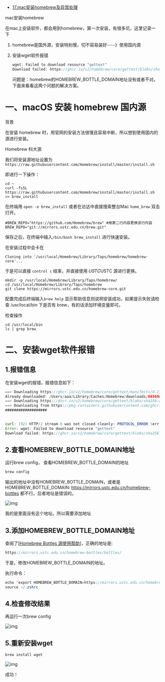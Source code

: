- [17.mac安装homebrew及异常处理](https://www.cnblogs.com/ITPower/p/15538780.html)

mac安装homebrew

在mac上安装软件，都会用到homebrew，第一次安装，有很多坑，这里记录一下

1. homebrew是国外源，安装特别慢，切不容易装好----》使用国内源

2. 安装wget软件报错

   ```java
   wget: Failed to download resource "gettext"
   Download failed: https://ghcr.io/v2/homebrew/core/gettext/blobs/sha256:a025e143fe3f5f7e24a936b8b0a4926acfdd025b11d62024e3d355c106536d56
   ```

   问题是：homebrew的HOMEBREW_BOTTLE_DOMAIN地址没有或者不对。下面来看看这两个问题的解决方案。

# 一、macOS 安装 homebrew 国内源

背景

在安装 homebrew 时，用官网的安装方法很慢且容易中断，所以想到使用国内的源进行安装。

Homebrew 科大源

我们将安装源地址设置为 `https://raw.githubusercontent.com/Homebrew/install/master/install.sh`

即进行一下操作：

```
cd ~
curl -fsSL https://raw.githubusercontent.com/Homebrew/install/master/install.sh >> brew_install
```

在终端用 `open -e brew_install` 或者在访达中直接搜索整台Mac `home_brew` 双击打开。

```
#BREW_REPO="https://github.com/Homebrew/brew" #用第二行内容更换该行内容
BREW_REPO="git://mirrors.ustc.edu.cn/brew.git"
```

保存之后，在终端中输入`/bin/bash brew_install` 进行快速安装。

在安装过程中会卡在

```
Cloning into '/usr/local/Homebrew/Library/Taps/homebrew/homebrew-core'...
```

于是可以直接 `control c` 结束，并直接使用 𝑈𝑆𝑇𝐶USTC 源进行更换。

```
mkdir -p /usr/local/Homebrew/Library/Taps/homebrew/
cd /usr/local/Homebrew/Library/Taps/homebrew
git clone https://mirrors.ustc.edu.cn/homebrew-core.git
```

配置完成后终端输入`brew help` 显示帮助信息则说明安装成功，如果提示失败请检查 /usr/local/bin 下是否有 brew，有的话添加环境变量即可。

检查操作

```
cd /usr/local/bin
ls | grep brew
```

# 二、安装wget软件报错

## 1.报错信息

在安装wget的报错，报错信息如下：

```java
==> Downloading https://ghcr.io/v2/homebrew/core/gettext/manifests/0.21
Already downloaded: /Users/aaa/Library/Caches/Homebrew/downloads/66569d4eb02ec67195446d3dcba7d7806a35f88f629a55b43ba53fb1febb1f56--gettext-0.21.bottle_manifest.json
==> Downloading https://ghcr.io/v2/homebrew/core/gettext/blobs/sha256:a025e143fe
==> Downloading from https://pkg-containers.githubusercontent.com/ghcr1/blobs/sh
###################                                                       27.3%
  
  
curl: (92) HTTP/2 stream 0 was not closed cleanly: PROTOCOL_ERROR (err 1)
Error: wget: Failed to download resource "gettext"
Download failed: https://ghcr.io/v2/homebrew/core/gettext/blobs/sha256:a025e143fe3f5f7e24a936b8b0a4926acfdd025b11d62024e3d355c106536d56
```

## 2.查看HOMEBREW_BOTTLE_DOMAIN地址

运行brew config， 查看HOMEBREW_BOTTLE_DOMAIN的地址

```java
brew config
```

输出的地址中没有HOMEBREW_BOTTLE_DOMAIN，或者是HOMEBREW_BOTTLE_DOMAIN: https://mirrors.ustc.edu.cn/homebrew-bottles 都不行。后者地址是错误的。

![img](https://img2020.cnblogs.com/blog/1187916/202111/1187916-20211111103000733-617882505.png)

我的是里面没有这个地址。所以需要添加地址

## 3.添加HOMEBREW_BOTTLE_DOMAIN地址

查阅了[[Homebrew Bottles 源使用帮助](https://link.zhihu.com/?target=http%3A//mirrors.ustc.edu.cn/help/homebrew-bottles.html%23homebrew-bottles)]，正确的地址是:

```java
https://mirrors.ustc.edu.cn/homebrew-bottles/bottles/
```

于是，修改HOMEBREW_BOTTLE_DOMAIN的地址。

执行命令：

```java
echo 'export HOMEBREW_BOTTLE_DOMAIN=https://mirrors.ustc.edu.cn/homebrew-bottles/bottles' >> ~/.zshrc
source ~/.zshrc
```

## 4.检查修改结果

再运行一次brew config

![img](https://img2020.cnblogs.com/blog/1187916/202111/1187916-20211111103241773-2048678368.png)

## 5.重新安装wget

```java
brew install wget
```

![img](https://img2020.cnblogs.com/blog/1187916/202111/1187916-20211111103351035-573092525.png)

成功！